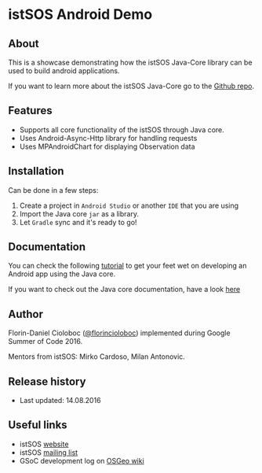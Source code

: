 # istSOS Android Demo

## About 
This is a showcase demonstrating how the istSOS Java-Core library can be used to build android applications.

If you want to learn more about the istSOS Java-Core go to the [Github repo](https://github.com/masterflorin/java-core).

## Features

* Supports all core functionality of the istSOS through Java core.
* Uses Android-Async-Http library for handling requests
* Uses MPAndroidChart for displaying Observation data

## Installation

Can be done in a few steps:

1. Create a project in `Android Studio` or another `IDE` that you are using 
2. Import the Java core `jar` as a library.
3. Let `Gradle` sync and it's ready to go!

## Documentation

You can check the following [tutorial](https://github.com/masterflorin/android-demo/blob/master/TUTORIAL.md) to get your feet wet on developing an
Android app using the Java core.

If you want to check out the Java core documentation, have a look [here](https://github.com/masterflorin/java-core/blob/master/UserGuide.md)

## Author

Florin-Daniel Cioloboc ([@florincioloboc](https://twitter.com/florincioloboc)) implemented during Google Summer of Code 2016.

Mentors from istSOS: Mirko Cardoso, Milan Antonovic.

## Release history

* Last updated: 14.08.2016

## Useful links

* istSOS [website](http://istsos.org/)
* istSOS [mailing list](https://groups.google.com/forum/#!forum/istsos)
* GSoC development log on [OSGeo wiki](https://wiki.osgeo.org/wiki/Android_istSOS)